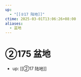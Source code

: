 ```yaml
---
up:
  - "[[②17 陆地]]"
ctime: 2025-03-01T13:06:26+08:00
aliases:
  - 盆地
---
```


# ②175 盆地

- up: [[②17 陆地]]

